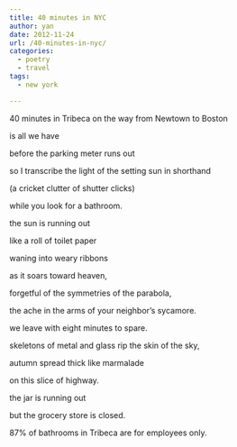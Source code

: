 ```yaml
---
title: 40 minutes in NYC
author: yan
date: 2012-11-24
url: /40-minutes-in-nyc/
categories:
  - poetry
  - travel
tags:
  - new york

---
```

40 minutes in Tribeca on the way from Newtown to Boston
  
is all we have
  
before the parking meter runs out
  
so I transcribe the light of the setting sun in shorthand
  
(a cricket clutter of shutter clicks)
  
while you look for a bathroom.
  
the sun is running out
  
like a roll of toilet paper
  
waning into weary ribbons
  
as it soars toward heaven,
  
forgetful of the symmetries of the parabola,
  
the ache in the arms of your neighbor&#8217;s sycamore.

we leave with eight minutes to spare.
  
skeletons of metal and glass rip the skin of the sky,
  
autumn spread thick like marmalade
  
on this slice of highway.
  
the jar is running out
  
but the grocery store is closed. 

87% of bathrooms in Tribeca are for employees only.
